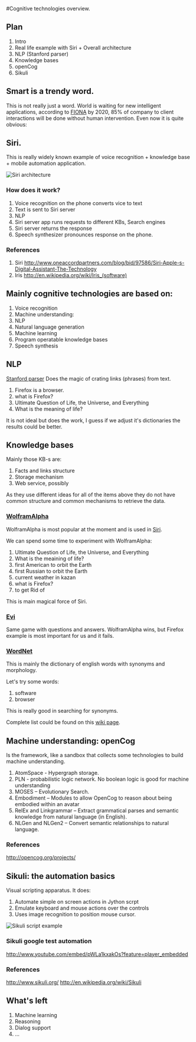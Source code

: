 #Cognitive technologies overview.

## Plan
 1.	Intro
 1.	Real life example with Siri + Overall architecture
 1. NLP (Stanford parser)
 1. Knowledge bases
 1. openCog
 1. Sikuli

## Smart is a trendy word.
This is not really just a word. World is waiting for new intelligent applications, according to [FIONA](http://www.sparkingtogether.com/who-is-behind-fiona)
by 2020, 85% of company to client interactions will be done without human intervention.
Even now it is quite obvious:

## Siri.

This is really widely known example of voice recognition + knowledge base + mobile automation application.

![Siri architecture](http://www.oneaccordpartners.com/Portals/124640/images/siri%20how%20it%20works-resized-600.png)

### How does it work?

 1. Voice recognition on the phone converts vice to text
 1. Text is sent to Siri server
   2. NLP
   2. Siri server app runs requests to different KBs, Search engines
   2. Siri server returns the response
 1. Speech synthesizer pronounces response on the phone.

### References

 1. Siri http://www.oneaccordpartners.com/blog/bid/97586/Siri-Apple-s-Digital-Assistant-The-Technology
 1. Iris http://en.wikipedia.org/wiki/Iris_(software)

## Mainly cognitive technologies are based on:

 1. Voice recognition
 1. Machine understanding:
   2. NLP
   2. Natural language generation
   2. Machine learning
 1. Program operatable knowledge bases
 1. Speech synthesis

## NLP

[Stanford parser](http://nlp.stanford.edu:8080/parser/)
Does the magic of crating links (phrases) from text.

 1. Firefox is a browser.
 1. what is Firefox?
 1. Ultimate Question of Life, the Universe, and Everything
 1. What is the meaning of life?

It is not ideal but does the work, I guess if we adjust it's dictionaries the results could be better.

## Knowledge bases

Mainly those KB-s are:

 1. Facts and links structure
 1. Storage mechanism
 1. Web service, possibly

As they use different ideas for all of the items above they do not have common structure and common mechanisms to retrieve the data.

### [WolframAlpha](http://www.wolframalpha.com/)

WolframAlpha is most popular at the moment and is used in [Siri](http://en.wikipedia.org/wiki/Siri_(software)).

We can spend some time to experiment with WolframAlpha:

 1. Ultimate Question of Life, the Universe, and Everything
 1. What is the meaining of life?
 1. first American to orbit the Earth
 1. first Russian to orbit the Earth
 1. current weather in kazan
 1. what is Firefox?
 1. to get Rid of

This is main magical force of Siri.

### [Evi](http://www.evi.com)

Same game with questions and answers. WolframAlpha wins, but Firefox example is most important for us and it fails.

### [WordNet](http://wordnetweb.princeton.edu/perl/webwn)

This is mainly the dictionary of english words with synonyms and morphology.

Let's try some words:

 1. software
 1. browser

This is really good in searching for synonyms.

Complete list could be found on this [wiki page](http://en.wikipedia.org/wiki/Commonsense_knowledge_bases).

## Machine understanding: openCog

Is the framework, like a sandbox that collects some technologies to build machine understanding.
 1. AtomSpace - Hypergraph storage.
 1. PLN - probabilistic logic network. No boolean logic is good for machine understanding
 1. MOSES – Evolutionary Search.
 1. Embodiment – Modules to allow OpenCog to reason about being embodied within an avatar
 1. RelEx and Linkgrammar – Extract grammatical parses and semantic knowledge from natural language (in English).
 1. NLGen and NLGen2 – Convert semantic relationships to natural language.

### References 
http://opencog.org/projects/


## Sikuli: the automation basics

Visual scripting apparatus. It does:

 1. Automate simple on screen actions in Jython scrpt
 1. Emulate keyboard and mouse actions over the controls
 1. Uses image recognition to position mouse cursor.

![Sikuli script example](http://www.sikuli.org/uploads/1/3/6/8/13689586/_6891947_orig.jpg)

### Sikuli google test automation
http://www.youtube.com/embed/pWLa1kxakOs?feature=player_embedded

### References
http://www.sikuli.org/
http://en.wikipedia.org/wiki/Sikuli

## What's left

 1. Machine learning
 1. Reasoning
 1. Dialog support
 1. ...









